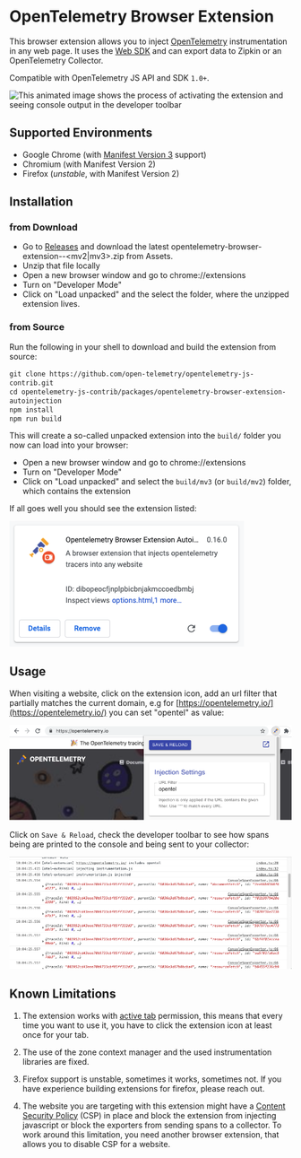 # OpenTelemetry Browser Extension

This browser extension allows you to inject [OpenTelemetry](https://opentelemetry.io/) instrumentation in any web page. It uses the [Web SDK](https://github.com/open-telemetry/opentelemetry-js/tree/main/packages/opentelemetry-web) and can export data to Zipkin or an OpenTelemetry Collector.

Compatible with OpenTelemetry JS API and SDK `1.0+`.

![This animated image shows the process of activating the extension and seeing console output in the developer toolbar](./images/inject-opentelemetry.gif)

## Supported Environments

* Google Chrome (with [Manifest Version 3](https://developer.chrome.com/docs/extensions/mv3/intro/) support)
* Chromium (with Manifest Version 2)
* Firefox (*unstable*, with Manifest Version 2)

## Installation

### from Download

* Go to [Releases](https://github.com/svrnm/opentelemetry-browser-extension/releases) and download the latest opentelemetry-browser-extension-<version>-<mv2|mv3>.zip from Assets.
* Unzip that file locally
* Open a new browser window and go to chrome://extensions
* Turn on "Developer Mode"
* Click on "Load unpacked" and the select the folder, where the unzipped extension lives.

### from Source

Run the following in your shell to download and build the extension from source:

```shell
git clone https://github.com/open-telemetry/opentelemetry-js-contrib.git
cd opentelemetry-js-contrib/packages/opentelemetry-browser-extension-autoinjection
npm install
npm run build
```

This will create a so-called unpacked extension into the `build/` folder you now can load into your browser:

* Open a new browser window and go to chrome://extensions
* Turn on "Developer Mode"
* Click on "Load unpacked" and select the `build/mv3` (or `build/mv2`) folder, which contains the extension

If all goes well you should see the extension listed:

![This image shows the extension being installed in chrome://extensions](./images/extensionCard.png)

## Usage

When visiting a website, click on the extension icon, add an url filter that partially matches the current domain, e.g for [https://opentelemetry.io/](https://opentelemetry.io/) you can set "opentel" as value:

![This image shows an open extension popup with url filter set to "opentel"](./images/popup.png)

Click on `Save & Reload`, check the developer toolbar to see how spans being are printed to the console and being sent to your collector:

![This image shows spans being printed into the console of the developer toolbar for opentelemetry.io](./images/console.png)

## Known Limitations

1. The extension works with [active tab](https://developer.chrome.com/docs/extensions/mv3/manifest/activeTab/) permission, this means that every time you want to use it, you have to click the extension icon at least once for your tab.

2. The use of the zone context manager and the used instrumentation libraries are fixed.

3. Firefox support is unstable, sometimes it works, sometimes not. If you have experience building extensions for firefox, please reach out.

4. The website you are targeting with this extension might have a [Content Security Policy](https://developer.mozilla.org/en-US/docs/Web/HTTP/Headers/Content-Security-Policy) (CSP) in place and block the extension from injecting javascript or block the exporters from sending spans to a collector. To work around this limitation, you need another browser extension, that allows you to disable CSP for a website.
